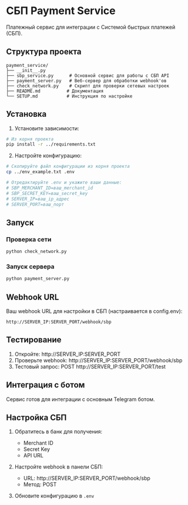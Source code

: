 # СБП Payment Service

Платежный сервис для интеграции с Системой быстрых платежей (СБП).

## Структура проекта

```
payment_service/
├── __init__.py
├── sbp_service.py      # Основной сервис для работы с СБП API
├── payment_server.py   # Веб-сервер для обработки webhook'ов
├── check_network.py    # Скрипт для проверки сетевых настроек
├── README.md          # Документация
└── SETUP.md           # Инструкция по настройке
```

## Установка

1. Установите зависимости:
```bash
# Из корня проекта
pip install -r ../requirements.txt
```

2. Настройте конфигурацию:
```bash
# Скопируйте файл конфигурации из корня проекта
cp ../env_example.txt .env

# Отредактируйте .env и укажите ваши данные:
# SBP_MERCHANT_ID=ваш_merchant_id
# SBP_SECRET_KEY=ваш_secret_key
# SERVER_IP=ваш_ip_адрес
# SERVER_PORT=ваш_порт
```

## Запуск

### Проверка сети
```bash
python check_network.py
```

### Запуск сервера
```bash
python payment_server.py
```

## Webhook URL

Ваш webhook URL для настройки в СБП (настраивается в config.env):
```
http://SERVER_IP:SERVER_PORT/webhook/sbp
```

## Тестирование

1. Откройте: http://SERVER_IP:SERVER_PORT
2. Проверьте webhook: http://SERVER_IP:SERVER_PORT/webhook/sbp
3. Тестовый запрос: POST http://SERVER_IP:SERVER_PORT/test

## Интеграция с ботом

Сервис готов для интеграции с основным Telegram ботом.

## Настройка СБП

1. Обратитесь в банк для получения:
   - Merchant ID
   - Secret Key
   - API URL

2. Настройте webhook в панели СБП:
   - URL: http://SERVER_IP:SERVER_PORT/webhook/sbp
   - Метод: POST

3. Обновите конфигурацию в `.env`
